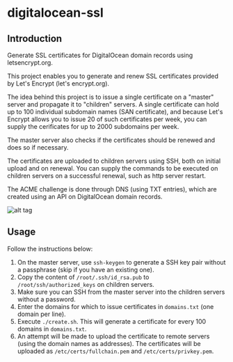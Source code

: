 # digitalocean-ssl

## Introduction

Generate SSL certificates for DigitalOcean domain records using letsencrypt.org.

This project enables you to generate and renew SSL certificates provided by Let's Encrypt (let's encrypt.org).

The idea behind this project is to issue a single certificate on a "master" server and propagate it to "children" servers. A single certificate can hold up to 100 individual subdomain names (SAN certificate), and because Let's Encrypt allows you to issue 20 of such certificates per week, you can supply the cerificates for up to 2000 subdomains per week.

The master server also checks if the certificates should be renewed and does so if necessary.

The certificates are uploaded to children servers using SSH, both on initial upload and on renewal. You can supply the commands to be executed on children servers on a successful renewal, such as http server restart.

The ACME challenge is done through DNS (using TXT entries), which are created using an API on DigitalOcean domain records.

![alt tag](https://igorsaric.github.io/images/cert.svg)

## Usage

Follow the instructions below:

1. On the master server, use ``ssh-keygen`` to generate a SSH key pair without a passphrase (skip if you have an existing one).
2. Copy the content of ``/root/.ssh/id_rsa.pub`` to ``/root/ssh/authorized_keys`` on children servers.
3. Make sure you can SSH from the master server into the children servers without a password.
4. Enter the domains for which to issue certificates in ``domains.txt`` (one domain per line).
5. Execute ``./create.sh``. This will generate a certificate for every 100 domains in ``domains.txt``.
6. An attempt will be made to upload the certificate to remote servers (using the domain names as addresses). The certificates will be uploaded as ``/etc/certs/fullchain.pem`` and ``/etc/certs/privkey.pem``.

